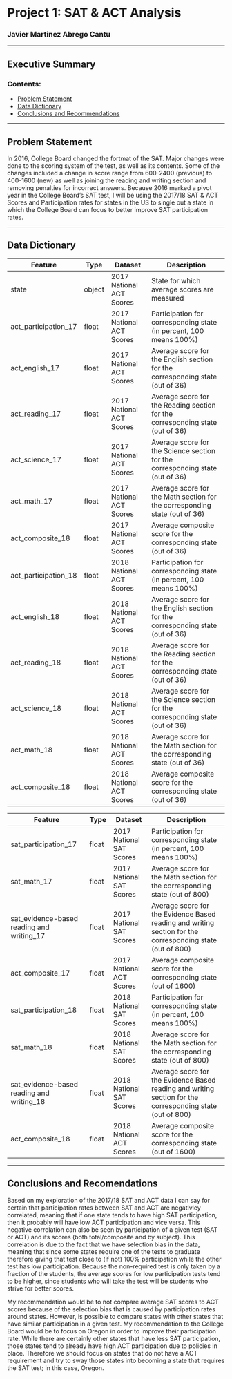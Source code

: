 # Project 1: SAT & ACT Analysis
### Javier Martinez Abrego Cantu

---

## Executive Summary


### Contents:
- [Problem Statement](#Problem-Statement)
- [Data Dictionary](#2018-Data-Import-and-Cleaning)
- [Conclusions and Recommendations](#Conclusions-and-Recommendations)

---


## Problem Statement
In 2016, College Board changed the fortmat of the SAT. Major changes were done to the scoring system of the test, as well as its contents.
Some of the changes included a change in score range from 600-2400 (previous) to 400-1600 (new) as well as joining the reading and writing section and removing penalties for incorrect answers. Because 2016 marked a pivot year in the College Board’s SAT test, I will be using the 2017/18 SAT & ACT Scores and Participation rates for states in the US to single out a state in which the College Board can focus to better improve SAT participation rates.

---

## Data Dictionary

|Feature|Type|Dataset|Description|
|---|---|---|---|
|state|object|2017 National ACT Scores|State for which average scores are measured| 
|act_participation_17|float|2017 National ACT Scores|Participation for corresponding state (in percent, 100 means 100%)| 
|act_english_17|float|2017 National ACT Scores|Average score for the English section for the corresponding state (out of 36) | 
|act_reading_17|float|2017 National ACT Scores|Average score for the Reading section for the corresponding state (out of 36)|
|act_science_17|float|2017 National ACT Scores|Average score for the Science section for the corresponding state (out of 36)| 
|act_math_17|float|2017 National ACT Scores|Average score for the Math section for the corresponding state (out of 36)| 
|act_composite_18|float|2017 National ACT Scores|Average composite score for the corresponding state (out of 36)| 
|act_participation_18|float|2018 National ACT Scores|Participation for corresponding state (in percent, 100 means 100%)| 
|act_english_18|float|2018 National ACT Scores|Average score for the English section for the corresponding state (out of 36) | 
|act_reading_18|float|2018 National ACT Scores|Average score for the Reading section for the corresponding state (out of 36)|
|act_science_18|float|2018 National ACT Scores|Average score for the Science section for the corresponding state (out of 36)| 
|act_math_18|float|2018 National ACT Scores|Average score for the Math section for the corresponding state (out of 36)| 
|act_composite_18|float|2018 National ACT Scores|Average composite score for the corresponding state (out of 36)| 

|Feature|Type|Dataset|Description|
|---|---|---|---|
|sat_participation_17|float|2017 National SAT Scores|Participation for corresponding state (in percent, 100 means 100%)| 
|sat_math_17|float|2017 National SAT Scores|Average score for the Math section for the corresponding state (out of 800)| 
|sat_evidence-based reading and writing_17|float|2017 National SAT Scores|Average score for the Evidence Based reading and writing section for the corresponding state (out of 800)| 
|act_composite_17|float|2017 National ACT Scores|Average composite score for the corresponding state (out of 1600)| 
|sat_participation_18|float|2018 National SAT Scores|Participation for corresponding state (in percent, 100 means 100%)| 
|sat_math_18|float|2018 National SAT Scores|Average score for the Math section for the corresponding state (out of 800)| 
|sat_evidence-based reading and writing_18|float|2018 National SAT Scores|Average score for the Evidence Based reading and writing section for the corresponding state (out of 800)| 
|act_composite_18|float|2018 National ACT Scores|Average composite score for the corresponding state (out of 1600)| 

---

## Conclusions and Recomendations
Based on my exploration of the 2017/18 SAT and ACT data I can say for certain that participation rates between SAT and ACT are negativley correlated, meaning that if one state tends to have high SAT participation, then it probably will have low ACT participation and vice versa. This negative corrolation can also be seen by participation of a given test (SAT or ACT) and its scores (both total/composite and by subject). This correlation is due to the fact that we have selection bias in the data, meaning that since some states require one of the tests to graduate therefore giving that test close to (if not) 100% participation while the other test has low participation. Because the non-required test is only taken by a fraction of the students, the average scores for low participation tests tend to be higher, since students who will take the test will be students who strive for better scores. 

My recommendation would be to not compare average SAT scores to ACT scores because of the selection bias that is caused by participation rates around states. However, is possible to compare states with other states that have similar participation in a given test. My recommendation to the College Board would be to focus on Oregon in order to improve their participation rate. While there are certainly other states that have less SAT participation, those states tend to already have high ACT participation due to policies in place. Therefore we should focus on states that do not have a ACT requirement and try to sway those states into becoming a state that requires the SAT test; in this case, Oregon.